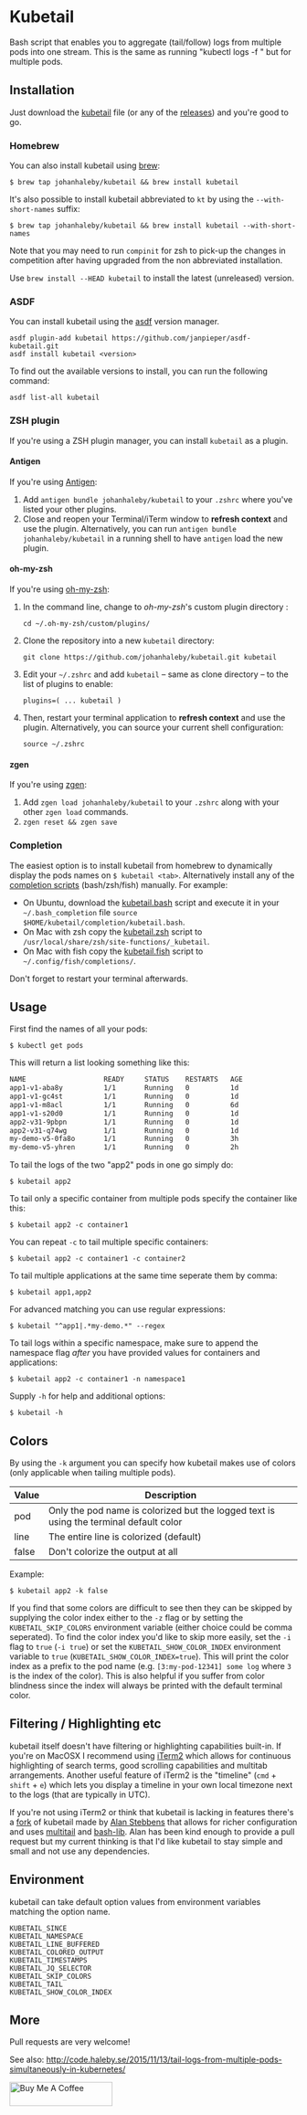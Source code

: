 # Kubetail

Bash script that enables you to aggregate (tail/follow) logs from multiple pods into one stream.
This is the same as running "kubectl logs -f <pod>" but for multiple pods.

## Installation

Just download the [kubetail](https://raw.githubusercontent.com/johanhaleby/kubetail/master/kubetail) file (or any of the [releases](https://github.com/johanhaleby/kubetail/releases)) and you're good to go.

### Homebrew

You can also install kubetail using [brew](https://brew.sh/):

	$ brew tap johanhaleby/kubetail && brew install kubetail

It's also possible to install kubetail abbreviated to `kt` by using the `--with-short-names` suffix:

	$ brew tap johanhaleby/kubetail && brew install kubetail --with-short-names

Note that you may need to run `compinit` for zsh to pick-up the changes in competition after having upgraded from the non abbreviated installation.

Use `brew install --HEAD kubetail` to install the latest (unreleased) version.

### ASDF

You can install kubetail using the [asdf](https://github.com/asdf-vm/asdf) version manager.

```
asdf plugin-add kubetail https://github.com/janpieper/asdf-kubetail.git
asdf install kubetail <version>
```

To find out the available versions to install, you can run the following command:

```
asdf list-all kubetail
```

### ZSH plugin

If you're using a ZSH plugin manager, you can install `kubetail` as a plugin.

#### Antigen

If you're using [Antigen](https://github.com/zsh-users/antigen):

1. Add `antigen bundle johanhaleby/kubetail` to your `.zshrc` where you've listed your other plugins.
2. Close and reopen your Terminal/iTerm window to **refresh context** and use the plugin. Alternatively, you can run `antigen bundle johanhaleby/kubetail` in a running shell to have `antigen` load the new plugin.

#### oh-my-zsh

If you're using [oh-my-zsh](github.com/robbyrussell/oh-my-zsh):

1. In the command line, change to _oh-my-zsh_'s custom plugin directory :

    `cd ~/.oh-my-zsh/custom/plugins/`

2. Clone the repository into a new `kubetail` directory:

    `git clone https://github.com/johanhaleby/kubetail.git kubetail`

3. Edit your `~/.zshrc` and add `kubetail` – same as clone directory – to the list of plugins to enable:

    `plugins=( ... kubetail )`

4. Then, restart your terminal application to **refresh context** and use the plugin. Alternatively, you can source your current shell configuration:

    `source ~/.zshrc`

#### zgen

If you're using [zgen](https://github.com/tarjoilija/zgen):

1. Add `zgen load johanhaleby/kubetail` to your `.zshrc` along with your other `zgen load` commands.
2. `zgen reset && zgen save`

### Completion

The easiest option is to install kubetail from homebrew to dynamically display the pods names on `$ kubetail <tab>`. Alternatively install any of the [completion scripts](completion/) (bash/zsh/fish) manually. For example:
* On Ubuntu, download the [kubetail.bash](https://raw.githubusercontent.com/johanhaleby/kubetail/master/completion/kubetail.bash) script and execute it in your `~/.bash_completion` file `source $HOME/kubetail/completion/kubetail.bash`. 
* On Mac with zsh copy the [kubetail.zsh](https://raw.githubusercontent.com/johanhaleby/kubetail/master/completion/kubetail.zsh) script to `/usr/local/share/zsh/site-functions/_kubetail`.
* On Mac with fish copy the [kubetail.fish](https://raw.githubusercontent.com/johanhaleby/kubetail/master/completion/kubetail.fish) script to `~/.config/fish/completions/`.

Don't forget to restart your terminal afterwards.

## Usage

First find the names of all your pods:

	$ kubectl get pods

This will return a list looking something like this:

```bash
NAME                   READY     STATUS    RESTARTS   AGE
app1-v1-aba8y          1/1       Running   0          1d
app1-v1-gc4st          1/1       Running   0          1d
app1-v1-m8acl  	       1/1       Running   0          6d
app1-v1-s20d0  	       1/1       Running   0          1d
app2-v31-9pbpn         1/1       Running   0          1d
app2-v31-q74wg         1/1       Running   0          1d
my-demo-v5-0fa8o       1/1       Running   0          3h
my-demo-v5-yhren       1/1       Running   0          2h
```

To tail the logs of the two "app2" pods in one go simply do:

	$ kubetail app2

To tail only a specific container from multiple pods specify the container like this:

	$ kubetail app2 -c container1

You can repeat `-c` to tail multiple specific containers:

	$ kubetail app2 -c container1 -c container2

To tail multiple applications at the same time seperate them by comma:

	$ kubetail app1,app2

For advanced matching you can use regular expressions:

	$ kubetail "^app1|.*my-demo.*" --regex
	
To tail logs within a specific namespace, make sure to append the namespace flag *after* you have provided values for containers and applications:

	$ kubetail app2 -c container1 -n namespace1

Supply `-h` for help and additional options:

	$ kubetail -h

## Colors

By using the `-k` argument you can specify how kubetail makes use of colors (only applicable when tailing multiple pods).

| Value   |     Description  |
|----------|---------------|
| pod | Only the pod name is colorized but the logged text is using the terminal default color |
| line | The entire line is colorized (default) |
| false | Don't colorize the output at all |
   
Example:

	$ kubetail app2 -k false

If you find that some colors are difficult to see then they can be skipped by supplying the color index either to the `-z` flag or by setting the `KUBETAIL_SKIP_COLORS` environment variable (either choice could be comma seperated). To find the color index you'd like to skip more easily, set the `-i` flag to `true` (`-i true`) or set the `KUBETAIL_SHOW_COLOR_INDEX` environment variable to `true` (`KUBETAIL_SHOW_COLOR_INDEX=true`). This will print the color index as a prefix to the pod name (e.g. `[3:my-pod-12341] some log` where `3` is the index of the color). This is also helpful if you suffer from color blindness since the index will always be printed with the default terminal color.
	
## Filtering / Highlighting etc

kubetail itself doesn't have filtering or highlighting capabilities built-in. If you're on MacOSX I recommend using [iTerm2](https://www.iterm2.com/) which allows for continuous highlighting of search terms, good scrolling capabilities and multitab arrangements. Another useful feature of iTerm2 is the "timeline" (`cmd` + `shift` + `e`) which lets you display a timeline in your own local timezone next to the logs (that are typically in UTC). 

If you're not using iTerm2 or think that kubetail is lacking in features there's a [fork](https://github.com/aks/kubetail) of kubetail made by [Alan Stebbens](https://github.com/aks) that allows for richer configuration and uses [multitail](https://www.vanheusden.com/multitail/) and [bash-lib](https://github.com/aks/bash-lib). Alan has been kind enough to provide a pull request but my current thinking is that I'd like kubetail to stay simple and small and not use any dependencies.

## Environment

kubetail can take default option values from environment variables matching the option name.

    KUBETAIL_SINCE
    KUBETAIL_NAMESPACE
    KUBETAIL_LINE_BUFFERED
    KUBETAIL_COLORED_OUTPUT
    KUBETAIL_TIMESTAMPS
    KUBETAIL_JQ_SELECTOR
    KUBETAIL_SKIP_COLORS
    KUBETAIL_TAIL
    KUBETAIL_SHOW_COLOR_INDEX

## More

Pull requests are very welcome!

See also: http://code.haleby.se/2015/11/13/tail-logs-from-multiple-pods-simultaneously-in-kubernetes/

<a href="https://www.buymeacoffee.com/johanhaleby" target="_blank"><img src="https://cdn.buymeacoffee.com/buttons/arial-blue.png" alt="Buy Me A Coffee" style="height: 42px !important;width: 180px !important;" height="42px" width="180px"></a>
